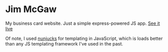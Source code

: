 # Jim McGaw 

My business card website. Just a simple express-powered JS app. [See it live](https://jimmcgaw.herokuapp.com/)

Of note, I used [nunjucks](https://www.npmjs.com/package/nunjucks) for templating in JavaScript, which is loads better than any JS templating framework I've used in the past.
